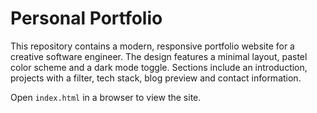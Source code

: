# Personal Portfolio

This repository contains a modern, responsive portfolio website for a creative software engineer. The design features a minimal layout, pastel color scheme and a dark mode toggle. Sections include an introduction, projects with a filter, tech stack, blog preview and contact information.

Open `index.html` in a browser to view the site.
